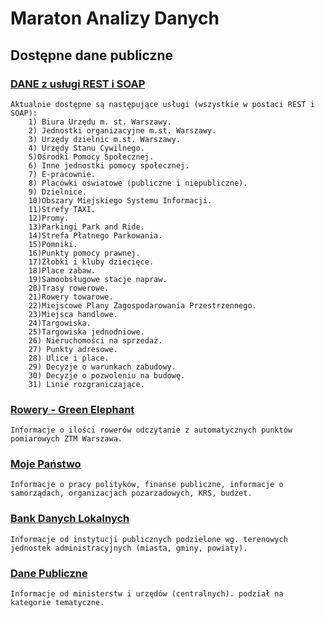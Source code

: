 # Maraton Analizy Danych

## Dostępne dane publiczne

### [DANE z usługi REST i SOAP](http://www.mapa.um.warszawa.pl/files/Dokumentacja_uslug_REST_SOAP_BGiK.pdf)

    Aktualnie dostępne są następujące usługi (wszystkie w postaci REST i SOAP): 
        1) Biura Urzędu m. st. Warszawy.
        2) Jednostki organizacyjne m.st. Warszawy.
        3) Urzędy dzielnic m.st. Warszawy.
        4) Urzędy Stanu Cywilnego.
        5)Ośrodki Pomocy Społecznej.
        6) Inne jednostki pomocy społecznej.
        7) E-pracownie.
        8) Placówki oświatowe (publiczne i niepubliczne).
        9) Dzielnice.
        10)Obszary Miejskiego Systemu Informacji.
        11)Strefy TAXI.
        12)Promy.
        13)Parkingi Park and Ride.
        14)Strefa Płatnego Parkowania.
        15)Pomniki.
        16)Punkty pomocy prawnej.
        17)Żłobki i kluby dziecięce.
        18)Place zabaw.
        19)Samoobsługowe stacje napraw.
        20)Trasy rowerowe.
        21)Rowery towarowe.
        22)Miejscowe Plany Zagospodarowania Przestrzennego.
        23)Miejsca handlowe.
        24)Targowiska.
        25)Targowiska jednodniowe.
        26) Nieruchomości na sprzedaż.
        27) Punkty adresowe.
        28) Ulice i place.
        29) Decyzje o warunkach zabudowy.
        30) Decyzje o pozwoleniu na budowę.
        31) Linie rozgraniczające.

### [Rowery - Green Elephant](http://greenelephant.pl/shiny/rowery/)
    Informacje o ilości rowerów odczytanie z automatycznych punktów pomiarowych ZTM Warszawa.

### [Moje Państwo](https://mojepanstwo.pl/)
    Informacje o pracy polityków, finanse publiczne, informacje o samorządach, organizacjach pozarzadowych, KRS, budżet.

### [Bank Danych Lokalnych](https://bdl.stat.gov.pl/BDL/start)
    Informacje od instytucji publicznych podzielone wg. terenowych jednostek administracyjnych (miasta, gminy, powiaty).

### [Dane Publiczne](https://danepubliczne.gov.pl/dataset)
    Informacje od ministerstw i urzędów (centralnych). podział na kategorie tematyczne.

